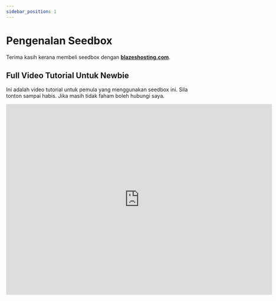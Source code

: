 ```yaml
---
sidebar_position: 1
---
```


# Pengenalan Seedbox

Terima kasih kerana membeli seedbox dengan **[blazeshosting.com](https://blazeshosting.com)**.

## Full Video Tutorial Untuk Newbie

Ini adalah video tutorial untuk pemula yang menggunakan seedbox ini. Sila tonton sampai habis. Jika masih tidak faham boleh hubungi saya.

<iframe width="721" height="518" src="https://www.youtube.com/embed/i5syM2cVkDg" title="Blazeshosting Seedbox Newbie Tutorial" frameborder="0" allow="accelerometer; autoplay; clipboard-write; encrypted-media; gyroscope; picture-in-picture; web-share" referrerpolicy="strict-origin-when-cross-origin" allowfullscreen></iframe>

